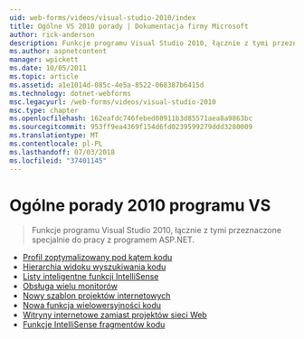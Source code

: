 ```yaml
---
uid: web-forms/videos/visual-studio-2010/index
title: Ogólne VS 2010 porady | Dokumentacja firmy Microsoft
author: rick-anderson
description: Funkcje programu Visual Studio 2010, łącznie z tymi przeznaczone specjalnie do pracy z programem ASP.NET.
ms.author: aspnetcontent
manager: wpickett
ms.date: 10/05/2011
ms.topic: article
ms.assetid: a1e1014d-085c-4e5a-8522-068387b6415d
ms.technology: dotnet-webforms
msc.legacyurl: /web-forms/videos/visual-studio-2010
msc.type: chapter
ms.openlocfilehash: 162eafdc746febed08911b3d85571aea8a9863bc
ms.sourcegitcommit: 953ff9ea4369f154d6fd0239599279ddd3280009
ms.translationtype: MT
ms.contentlocale: pl-PL
ms.lasthandoff: 07/03/2018
ms.locfileid: "37401145"
---
```

<a name="general-vs-2010-tips"></a>Ogólne porady 2010 programu VS
====================
> Funkcje programu Visual Studio 2010, łącznie z tymi przeznaczone specjalnie do pracy z programem ASP.NET.


- [Profil zoptymalizowany pod kątem kodu](visual-studio-2010-quick-hit-code-optimized-profile.md)
- [Hierarchia widoku wyszukiwania kodu](visual-studio-2010-quick-hit-code-search-view-hierarchy.md)
- [Listy inteligentne funkcji IntelliSense](visual-studio-2010-quick-hit-intellisense-smart-lists.md)
- [Obsługa wielu monitorów](visual-studio-2010-quick-hit-multi-monitor-support.md)
- [Nowy szablon projektów internetowych](visual-studio-2010-quick-hit-new-web-project-template.md)
- [Nowa funkcja wielowersyjności kodu](visual-studio-2010-quick-hit-new-multi-targeting.md)
- [Witryny internetowe zamiast projektów sieci Web](visual-studio-2010-quick-hit-websites-instead-of-web-projects.md)
- [Funkcje IntelliSense fragmentów kodu](visual-studio-2010-quick-hit-snippets-intellisense.md)
